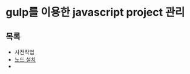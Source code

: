 gulp를 이용한 javascript project 관리
===================
목록
---------

* 사전작업
 * [노드 설치](https://nodejs.org/ko/)
 * 
